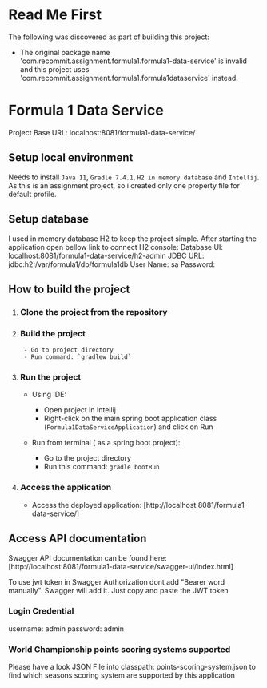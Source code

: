 # Read Me First
The following was discovered as part of building this project:

* The original package name 'com.recommit.assignment.formula1.formula1-data-service' is invalid and this project uses 'com.recommit.assignment.formula1.formula1dataservice' instead.

# Formula 1 Data Service
Project Base URL: localhost:8081/formula1-data-service/

## Setup local environment
Needs to install `Java 11`, `Gradle 7.4.1`, `H2 in memory database` and `Intellij`.
As this is an assignment project, so i created only one property file for default profile.

## Setup database
I used in memory database H2 to keep the project simple. After starting the application open bellow link
to connect H2 console:
Database UI: localhost:8081/formula1-data-service/h2-admin
JDBC URL: jdbc:h2:/var/formula1/db/formula1db
User Name: sa
Password: 


## How to build the project
1. ### Clone the project from the repository
    

2. ### Build the project
        - Go to project directory
        - Run command: `gradlew build`

3. ### Run the project
    - Using IDE:
        - Open project in Intellij
        - Right-click on the main spring boot application class (`Formula1DataServiceApplication`) and click on Run

    - Run from terminal ( as a spring boot project):
        - Go to the project directory
        - Run this command: `gradle bootRun`

4. ### Access the application

    - Access the deployed application: [http://localhost:8081/formula1-data-service/]

## Access API documentation

Swagger API documentation can be found here: [http://localhost:8081/formula1-data-service/swagger-ui/index.html]

To use jwt token in Swagger Authorization dont add "Bearer word manually". Swagger will add it. Just copy and paste the JWT token

### Login Credential
username: admin
password: admin

### World Championship points scoring systems supported
Please have a look JSON File into classpath: points-scoring-system.json to find which seasons scoring system are supported by this application

